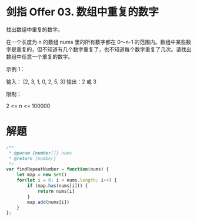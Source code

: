 
# 剑指 Offer 03. 数组中重复的数字
找出数组中重复的数字。


在一个长度为 n 的数组 nums 里的所有数字都在 0～n-1 的范围内。数组中某些数字是重复的，但不知道有几个数字重复了，也不知道每个数字重复了几次。请找出数组中任意一个重复的数字。

示例 1：

输入：
[2, 3, 1, 0, 2, 5, 3]
输出：2 或 3 
 

限制：

2 <= n <= 100000


# 解题
```js
/**
 * @param {number[]} nums
 * @return {number}
 */
var findRepeatNumber = function(nums) {
    let map = new Set()
    for(let i = 0; i < nums.length; i++) {
        if (map.has(nums[i])) {
            return nums[i]
        } 
        map.add(nums[i])
    }
};
```